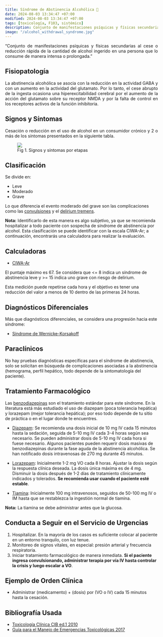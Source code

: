 ```yaml
---
title: Síndrome de Abstinencia Alcohólica 🍻
date: 2024-08-03 13:34:47 +07:00
modified: 2024-08-03 13:34:47 +07:00
tags: [toxicología, F103, sistémico]
description: Conjunto de manifestaciones psíquicas y físicas secundarias al cese o reducción rápida de la cantidad de alcohol ingerido en una persona que lo consume de manera intensa o prolongada.
image: "/alcohol_withdrawal_syndrome.jpg"
---
```

<p style="text-align: justify;">
“Conjunto de manifestaciones psíquicas y físicas secundarias al cese o reducción rápida de la cantidad de alcohol ingerido en una persona que lo consume de manera intensa o prolongada.”
</p>

## Fisiopatología

<p style="text-align: justify;">
La abstinencia alcohólica se asocia con la reducción en la actividad GABA y con un aumento en la actividad del glutamato. Por lo tanto, el cese abrupto de la ingesta ocasiona una hiperexcitabilidad cerebral por el aumento de la acción del glutamato sobre su receptor NMDA y por la falta de control en los receptores activos de la función inhibitoria.
</p>

## Signos y Síntomas

<p style="text-align: justify;">
Cesación o reducción en el uso de alcohol en un consumidor crónico y 2 o más de los síntomas presentados en la siguiente tabla.
</p>

<figure>
<img src="/etapas_signos_sintomas.jpg">
<figcaption>Fig 1. Signos y síntomas por etapas</figcaption>
</figure>

## Clasificación

Se divide en:
- Leve
- Moderado
- Grave

Lo que diferencia el evento moderado del grave son las complicaciones como las [convulsiones](https://es.wikipedia.org/wiki/Convulsi%C3%B3n) y el [delirium tremens](https://es.wikipedia.org/wiki/Delirium_tremens).

**Nota:** Identificarlo de esta manera es algo subjetivo, ya que se recomienda hospitalizar a todo paciente con sospecha de síndrome de abstinencia por alcohol. Esta clasificación se puede identificar con la escala CIWA-Ar; a continuación, encontrarás una calculadora para realizar la evaluación.

## Calculadoras

- [CIWA-Ar](https://www.mdcalc.com/calc/1736/ciwa-ar-alcohol-withdrawal)

El puntaje máximo es 67. Se considera que <= 8 indica un síndrome de abstinencia leve y >= 15 indica uno grave con riesgo de delirium.

Esta medición puede repetirse cada hora y el objetivo es tener una reducción del valor a menos de 10 dentro de las primeras 24 horas.

## Diagnósticos Diferenciales

Más que diagnósticos diferenciales, se considera una progresión hacia este síndrome:
- [Síndrome de Wernicke-Korsakoff](https://rarediseases.info.nih.gov/espanol/13076/sindrome-de-wernicke-korsakoff)

## Paraclínicos

No hay pruebas diagnósticas específicas para el síndrome de abstinencia, solo se solicitan en búsqueda de complicaciones asociadas a la abstinencia (hemograma, perfil hepático, todo depende de la sintomatología del paciente).

## Tratamiento Farmacológico

Las [benzodiazepinas](https://es.wikipedia.org/wiki/Benzodiazepina) son el tratamiento estándar para este síndrome. En la literatura está más estudiado el uso de diazepam (poca tolerancia hepática) y lorazepam (mejor tolerancia hepática); por eso todo depende de tu sitio de práctica o en el lugar donde te encuentres.

- [Diazepam](https://www.iqb.es/cbasicas/farma/farma04/d018.html): Se recomienda una dosis inicial de 10 mg IV cada 15 minutos hasta la sedación, seguida de 5-10 mg IV cada 3-4 horas según sea necesario. Se pueden administrar dosis de 5-10 mg IV cada hora si fuese necesario. Algunos pacientes pueden requerir dosis masivas de benzodiazepinas durante la fase aguda de la abstinencia alcohólica. Se han notificado dosis intravenosas de 270 mg durante 45 minutos.

- [Lorazepam](https://www.iqb.es/cbasicas/farma/farma04/d018.html): Inicialmente 1-2 mg VO cada 8 horas. Ajustar la dosis según la respuesta clínica deseada. La dosis única máxima es de 4 mg. Disminuir la dosis después de 1-2 días de tratamiento clínicamente indicados y tolerados. **Se recomienda usar cuando el paciente esté estable**.

- [Tiamina](https://www.iqb.es/cbasicas/farma/farma04/t024.htm): Inicialmente 100 mg intravenosos, seguidos de 50-100 mg IV o IM hasta que se restablezca la ingestión normal de tiamina.

**Nota:** La tiamina se debe administrar antes que la glucosa.

## Conducta a Seguir en el Servicio de Urgencias

1. Hospitalizar. En la mayoría de los casos es suficiente colocar al paciente en un entorno tranquilo, con luz tenue.
2. Monitoreo de signos vitales, en especial: presión arterial y frecuencia respiratoria.
3. Iniciar tratamiento farmacológico de manera inmediata. **Si el paciente ingresa convulsionando, administrar terapia por vía IV hasta controlar la crisis y luego escalar a VO**.

## Ejemplo de Orden Clínica

- Administrar (medicamento) + (dosis) por (VO o IV) cada 15 minutos hasta la cesación.

## Bibliografía Usada

- [Toxicología Clínica CIB ed.1 2010](https://cib.org.co/servicios/catalogo/toxicologia-clinica/)
- [Guía para el Manejo de Emergencias Toxicológicas 2017](https://retoxlac.org/guia-para-el-manejo-de-emergencias-toxicologicas-bogota-2017/)